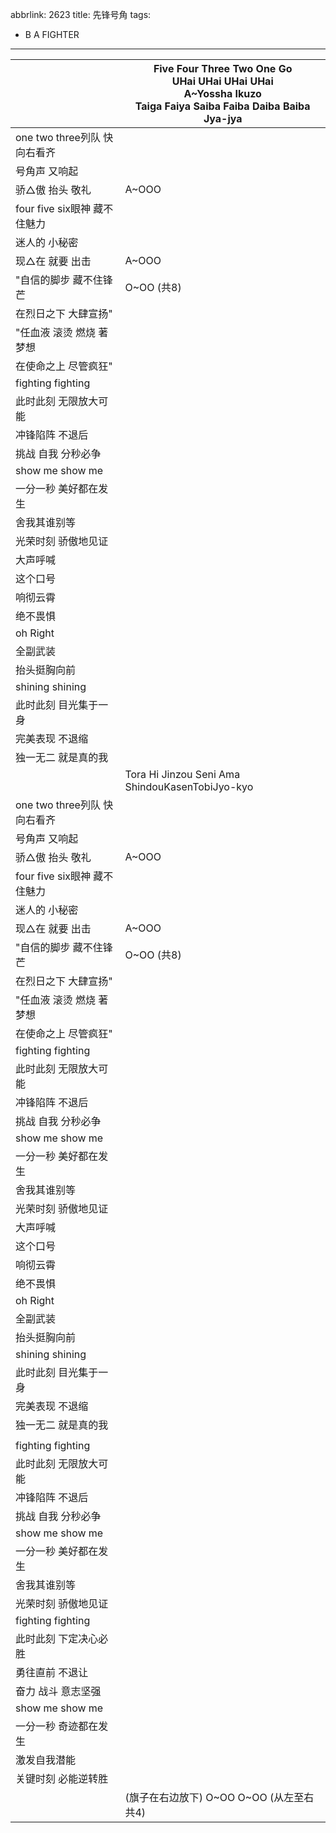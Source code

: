 abbrlink: 2623
title: 先锋号角
tags:
  - B A FIGHTER
---
|      |Five Four Three Two One Go<br>UHai UHai UHai UHai<br>A~Yossha Ikuzo<br>Taiga Faiya Saiba Faiba Daiba Baiba Jya-jya<br>|
|--|--|
|one two three列队 快向右看齐|      |
|号角声 又响起|      |
|骄△傲 抬头 敬礼|A~OOO|
|four five six眼神 藏不住魅力|      |
|迷人的 小秘密|      |
|现△在 就要 出击|A~OOO|
|"自信的脚步 藏不住锋芒|O~OO (共8)|
|在烈日之下 大肆宣扬"|      |
|"任血液 滚烫 燃烧 著梦想|      |
|在使命之上 尽管疯狂"|      |
|fighting fighting|      |
|此时此刻 无限放大可能|      |
|冲锋陷阵 不退后|      |
|挑战 自我 分秒必争|      |
|show me show me|      |
|一分一秒 美好都在发生|      |
|舍我其谁别等|      |
|光荣时刻 骄傲地见证|      |
|大声呼喊|      |
|这个口号|      |
|响彻云霄|      |
|绝不畏惧|      |
|oh Right|      |
|全副武装|      |
|抬头挺胸向前|      |
|shining shining|      |
|此时此刻 目光集于一身|      |
|完美表现 不退缩|      |
|独一无二 就是真的我|      |
|      |Tora Hi Jinzou Seni Ama ShindouKasenTobiJyo-kyo|
|one two three列队 快向右看齐|      |
|号角声 又响起|      |
|骄△傲 抬头 敬礼|A~OOO|
|four five six眼神 藏不住魅力|      |
|迷人的 小秘密|      |
|现△在 就要 出击|A~OOO|
|"自信的脚步 藏不住锋芒|O~OO (共8)|
|在烈日之下 大肆宣扬"|      |
|"任血液 滚烫 燃烧 著梦想|      |
|在使命之上 尽管疯狂"|      |
|fighting fighting|      |
|此时此刻 无限放大可能|      |
|冲锋陷阵 不退后|      |
|挑战 自我 分秒必争|      |
|show me show me|      |
|一分一秒 美好都在发生|      |
|舍我其谁别等|      |
|光荣时刻 骄傲地见证|      |
|大声呼喊|      |
|这个口号|      |
|响彻云霄|      |
|绝不畏惧|      |
|oh Right|      |
|全副武装|      |
|抬头挺胸向前|      |
|shining shining|      |
|此时此刻 目光集于一身|      |
|完美表现 不退缩|      |
|独一无二 就是真的我|      |
|      |      |
|fighting fighting|      |
|此时此刻 无限放大可能|      |
|冲锋陷阵 不退后|      |
|挑战 自我 分秒必争|      |
|show me show me|      |
|一分一秒 美好都在发生|      |
|舍我其谁别等|      |
|光荣时刻 骄傲地见证|      |
|fighting fighting|      |
|此时此刻 下定决心必胜|      |
|勇往直前 不退让|      |
|奋力 战斗 意志坚强|      |
|show me show me|      |
|一分一秒 奇迹都在发生|      |
|激发自我潜能|      |
|关键时刻 必能逆转胜|      |
|      |(旗子在右边放下) O~OO O~OO (从左至右 共4)|